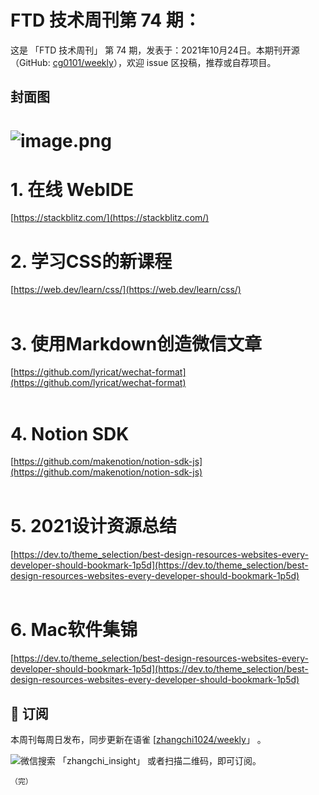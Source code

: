 # FTD 技术周刊第 74 期：
这是 「FTD 技术周刊」 第 74 期，发表于：2021年10月24日。本期刊开源（GitHub: [cg0101/weekly](https://github.com/cg0101/weekly)），欢迎 issue 区投稿，推荐或自荐项目。
## 封面图


# ![image.png](https://cdn.nlark.com/yuque/0/2021/png/132503/1632621677998-54c09c4a-8b67-4130-a3d7-bee69517a0a7.png#clientId=uc17c40e5-83be-4&from=paste&height=720&id=u2c1f24f2&margin=%5Bobject%20Object%5D&name=image.png&originHeight=720&originWidth=1080&originalType=binary&ratio=1&size=1465167&status=done&style=none&taskId=u6efe7108-8b11-4a77-be42-e2a63e15af3&width=1080)
# 1. 在线 WebIDE
 [https://stackblitz.com/](https://stackblitz.com/)<br />

# 2. 学习CSS的新课程
 [https://web.dev/learn/css/](https://web.dev/learn/css/)<br />​<br />
# 3. 使用Markdown创造微信文章
[https://github.com/lyricat/wechat-format](https://github.com/lyricat/wechat-format)<br />​<br />
# 4. Notion SDK
[https://github.com/makenotion/notion-sdk-js](https://github.com/makenotion/notion-sdk-js) <br />​<br />
# 5. 2021设计资源总结
[https://dev.to/theme_selection/best-design-resources-websites-every-developer-should-bookmark-1p5d](https://dev.to/theme_selection/best-design-resources-websites-every-developer-should-bookmark-1p5d) <br />​<br />
# 6. Mac软件集锦
[https://dev.to/theme_selection/best-design-resources-websites-every-developer-should-bookmark-1p5d](https://dev.to/theme_selection/best-design-resources-websites-every-developer-should-bookmark-1p5d) 



## 📅 订阅
本周刊每周日发布，同步更新在语雀 [[zhangchi1024/weekly](https://www.yuque.com/zhangchi1024/weekly)」 。


微信搜索 「zhangchi_insight」 或者扫描二维码，即可订阅。
    <img src="https://cdn.nlark.com/yuque/0/2021/jpeg/132503/1640750963398-e8538e9e-6b96-46f7-abff-c93b56bdd377.jpeg?x-oss-process=image%2Fwatermark%2Ctype_d3F5LW1pY3JvaGVp%2Csize_36%2Ctext_5byg6amw%2Ccolor_FFFFFF%2Cshadow_50%2Ct_80%2Cg_se%2Cx_10%2Cy_10%2Fresize%2Cw_426%2Climit_0" style="float:left">
    
    （完）